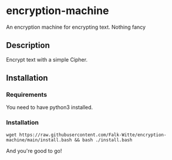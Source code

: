 # encryption-machine

An encryption machine for encrypting text. Nothing fancy

## Description

Encrypt text with a simple Cipher.

## Installation

### Requirements

You need to have python3 installed.

### Installation

    wget https://raw.githubusercontent.com/Falk-Witte/encryption-machine/main/install.bash && bash ./install.bash

And you're good to go!